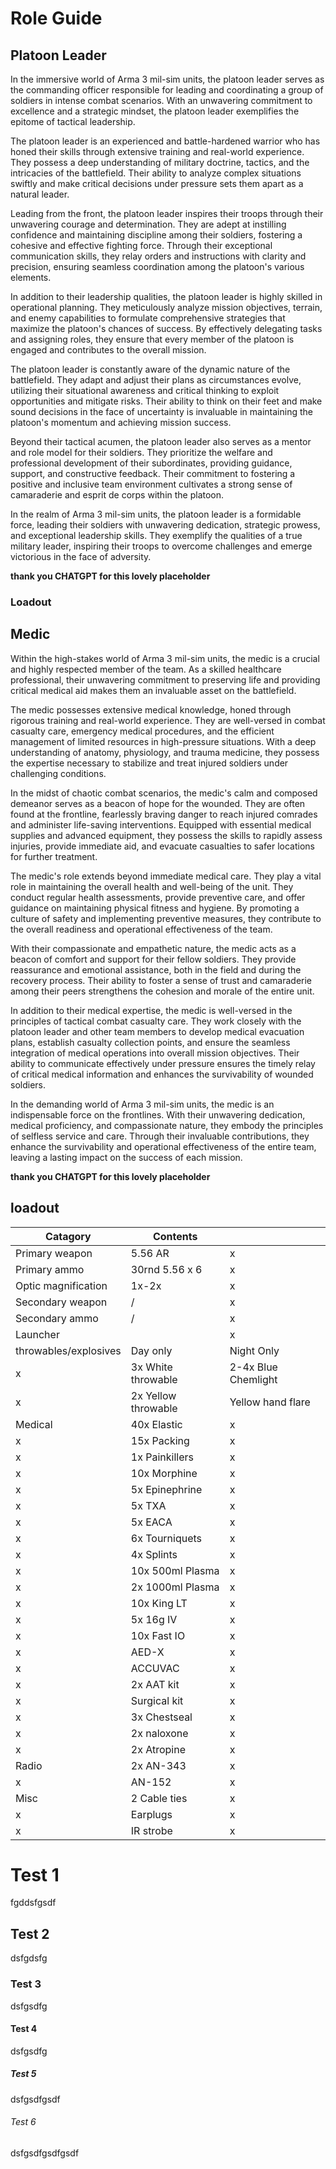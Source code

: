 # Role Guide

## Platoon Leader

In the immersive world of Arma 3 mil-sim units, the platoon leader serves as the commanding officer responsible for leading and coordinating a group of soldiers in intense combat scenarios. With an unwavering commitment to excellence and a strategic mindset, the platoon leader exemplifies the epitome of tactical leadership.

The platoon leader is an experienced and battle-hardened warrior who has honed their skills through extensive training and real-world experience. They possess a deep understanding of military doctrine, tactics, and the intricacies of the battlefield. Their ability to analyze complex situations swiftly and make critical decisions under pressure sets them apart as a natural leader.

Leading from the front, the platoon leader inspires their troops through their unwavering courage and determination. They are adept at instilling confidence and maintaining discipline among their soldiers, fostering a cohesive and effective fighting force. Through their exceptional communication skills, they relay orders and instructions with clarity and precision, ensuring seamless coordination among the platoon's various elements.

In addition to their leadership qualities, the platoon leader is highly skilled in operational planning. They meticulously analyze mission objectives, terrain, and enemy capabilities to formulate comprehensive strategies that maximize the platoon's chances of success. By effectively delegating tasks and assigning roles, they ensure that every member of the platoon is engaged and contributes to the overall mission.

The platoon leader is constantly aware of the dynamic nature of the battlefield. They adapt and adjust their plans as circumstances evolve, utilizing their situational awareness and critical thinking to exploit opportunities and mitigate risks. Their ability to think on their feet and make sound decisions in the face of uncertainty is invaluable in maintaining the platoon's momentum and achieving mission success.

Beyond their tactical acumen, the platoon leader also serves as a mentor and role model for their soldiers. They prioritize the welfare and professional development of their subordinates, providing guidance, support, and constructive feedback. Their commitment to fostering a positive and inclusive team environment cultivates a strong sense of camaraderie and esprit de corps within the platoon.

In the realm of Arma 3 mil-sim units, the platoon leader is a formidable force, leading their soldiers with unwavering dedication, strategic prowess, and exceptional leadership skills. They exemplify the qualities of a true military leader, inspiring their troops to overcome challenges and emerge victorious in the face of adversity.

**thank you CHATGPT for this lovely placeholder**

### Loadout


## Medic

Within the high-stakes world of Arma 3 mil-sim units, the medic is a crucial and highly respected member of the team. As a skilled healthcare professional, their unwavering commitment to preserving life and providing critical medical aid makes them an invaluable asset on the battlefield.

The medic possesses extensive medical knowledge, honed through rigorous training and real-world experience. They are well-versed in combat casualty care, emergency medical procedures, and the efficient management of limited resources in high-pressure situations. With a deep understanding of anatomy, physiology, and trauma medicine, they possess the expertise necessary to stabilize and treat injured soldiers under challenging conditions.

In the midst of chaotic combat scenarios, the medic's calm and composed demeanor serves as a beacon of hope for the wounded. They are often found at the frontline, fearlessly braving danger to reach injured comrades and administer life-saving interventions. Equipped with essential medical supplies and advanced equipment, they possess the skills to rapidly assess injuries, provide immediate aid, and evacuate casualties to safer locations for further treatment.

The medic's role extends beyond immediate medical care. They play a vital role in maintaining the overall health and well-being of the unit. They conduct regular health assessments, provide preventive care, and offer guidance on maintaining physical fitness and hygiene. By promoting a culture of safety and implementing preventive measures, they contribute to the overall readiness and operational effectiveness of the team.

With their compassionate and empathetic nature, the medic acts as a beacon of comfort and support for their fellow soldiers. They provide reassurance and emotional assistance, both in the field and during the recovery process. Their ability to foster a sense of trust and camaraderie among their peers strengthens the cohesion and morale of the entire unit.

In addition to their medical expertise, the medic is well-versed in the principles of tactical combat casualty care. They work closely with the platoon leader and other team members to develop medical evacuation plans, establish casualty collection points, and ensure the seamless integration of medical operations into overall mission objectives. Their ability to communicate effectively under pressure ensures the timely relay of critical medical information and enhances the survivability of wounded soldiers.

In the demanding world of Arma 3 mil-sim units, the medic is an indispensable force on the frontlines. With their unwavering dedication, medical proficiency, and compassionate nature, they embody the principles of selfless service and care. Through their invaluable contributions, they enhance the survivability and operational effectiveness of the entire team, leaving a lasting impact on the success of each mission.

**thank you CHATGPT for this lovely placeholder**

## loadout

| Catagory              | Contents            |                     |
| --------------------- | ------------------- | ------------------- |
| Primary weapon        | 5.56 AR             | x                   |
| Primary ammo          | 30rnd 5.56 x 6      | x                   |
| Optic magnification   | 1x-2x               | x                   |
| Secondary weapon      | /                   | x                   |
| Secondary ammo        | /                   | x                   |
| Launcher              |                     | x                   |
| throwables/explosives | Day only            | Night Only          |
| x                     | 3x White throwable  | 2-4x Blue Chemlight |
| x                     | 2x Yellow throwable | Yellow hand flare   |
| Medical               | 40x Elastic         | x                   |
| x                     | 15x Packing         | x                   |
| x                     | 1x Painkillers      | x                   |
| x                     | 10x Morphine        | x                   |
| x                     | 5x Epinephrine      | x                   |
| x                     | 5x TXA              | x                   |
| x                     | 5x EACA             | x                   |
| x                     | 6x Tourniquets      | x                   |
| x                     | 4x Splints          | x                   |
| x                     | 10x 500ml Plasma    | x                   |
| x                     | 2x 1000ml Plasma    | x                   |
| x                     | 10x King LT         | x                   |
| x                     | 5x 16g IV           | x                   |
| x                     | 10x Fast IO         | x                   |
| x                     | AED-X               | x                   |
| x                     | ACCUVAC             | x                   |
| x                     | 2x AAT kit          | x                   |
| x                     | Surgical kit        | x                   |
| x                     | 3x Chestseal        | x                   |
| x                     | 2x naloxone         | x                   |
| x                     | 2x Atropine         | x                   |
| Radio                 | 2x AN-343           | x                   |
| x                     | AN-152              | x                   |
| Misc                  | 2 Cable ties        | x                   |
| x                     | Earplugs            | x                   |
| x                     | IR strobe           | x                   |

# Test 1

fgddsfgsdf

## Test 2

dsfgdsfg

### Test 3

dsfgsdfg

#### Test 4

dsfgsdfg

##### Test 5

dsfgsdfgsdf

###### Test 6

dsfgsdfgsdfgsdf
